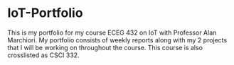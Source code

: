 # IoT-Portfolio
This is my portfolio for my course ECEG 432 on IoT with Professor Alan Marchiori. My portfolio consists of weekly reports along with my 2 projects that I will be working on throughout the course. This course is also crosslisted as CSCI 332.
